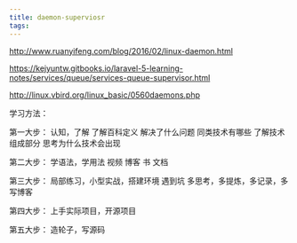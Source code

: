 ```yaml
---
title: daemon-superviosr
tags:
---
```

http://www.ruanyifeng.com/blog/2016/02/linux-daemon.html

https://kejyuntw.gitbooks.io/laravel-5-learning-notes/services/queue/services-queue-supervisor.html

http://linux.vbird.org/linux_basic/0560daemons.php

学习方法：


第一大步：
认知，了解
了解百科定义
解决了什么问题 
同类技术有哪些
了解技术组成部分
思考为什么技术会出现


第二大步：
学语法，学用法
视频
博客
书
文档


第三大步：
局部练习，小型实战，搭建环境
遇到坑
多思考，多提炼，多记录，多写博客


第四大步：
上手实际项目，开源项目


第五大步：
造轮子，写源码